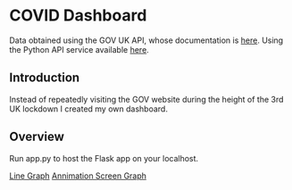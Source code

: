# COVID Dashboard
Data obtained using the GOV UK API, whose documentation is [here](https://coronavirus.data.gov.uk/developers-guide "COVID-19 UK API Documentation"). Using the Python API service available [here](https://github.com/publichealthengland/coronavirus-dashboard-api-python-sdk "COVID-19 UK API Service - Python").

## Introduction
Instead of repeatedly visiting the GOV website during the height of the 3rd UK lockdown I created my own dashboard.

## Overview
Run app.py to host the Flask app on your localhost. 

[Line Graph](https://github.com/oeisenberg/COVID/blob/master/imgs/linegraph.png?raw=true)
[Annimation Screen Graph](https://github.com/oeisenberg/COVID/blob/master/imgs/animation.png?raw=true)
